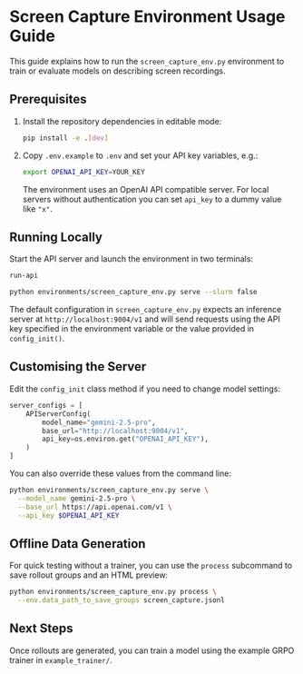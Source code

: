 # Screen Capture Environment Usage Guide

This guide explains how to run the `screen_capture_env.py` environment to train or evaluate models on describing screen recordings.

## Prerequisites

1. Install the repository dependencies in editable mode:
   ```bash
   pip install -e .[dev]
   ```
2. Copy `.env.example` to `.env` and set your API key variables, e.g.:
   ```bash
   export OPENAI_API_KEY=YOUR_KEY
   ```
   The environment uses an OpenAI API compatible server. For local servers without authentication you can set `api_key` to a dummy value like `"x"`.

## Running Locally

Start the API server and launch the environment in two terminals:

```bash
run-api
```
```bash
python environments/screen_capture_env.py serve --slurm false
```

The default configuration in `screen_capture_env.py` expects an inference server at `http://localhost:9004/v1` and will send requests using the API key specified in the environment variable or the value provided in `config_init()`.

## Customising the Server

Edit the `config_init` class method if you need to change model settings:

```python
server_configs = [
    APIServerConfig(
        model_name="gemini-2.5-pro",
        base_url="http://localhost:9004/v1",
        api_key=os.environ.get("OPENAI_API_KEY"),
    )
]
```

You can also override these values from the command line:

```bash
python environments/screen_capture_env.py serve \
  --model_name gemini-2.5-pro \
  --base_url https://api.openai.com/v1 \
  --api_key $OPENAI_API_KEY
```

## Offline Data Generation

For quick testing without a trainer, you can use the `process` subcommand to save rollout groups and an HTML preview:

```bash
python environments/screen_capture_env.py process \
  --env.data_path_to_save_groups screen_capture.jsonl
```

## Next Steps

Once rollouts are generated, you can train a model using the example GRPO trainer in `example_trainer/`.

